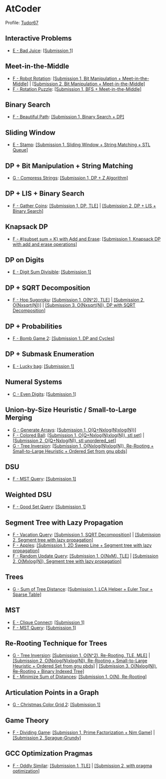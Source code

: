 # AtCoder
Profile: [Tudor67](https://atcoder.jp/users/Tudor67)

## Interactive Problems
* [E - Bad Juice](https://atcoder.jp/contests/abc337/tasks/abc337_e): [\[Submission 1\]](https://atcoder.jp/contests/abc337/submissions/49612289)

## Meet-in-the-Middle
* [F - Robot Rotation](https://atcoder.jp/contests/abc326/tasks/abc326_f): [\[Submission 1, Bit Manipulation + Meet-in-the-Middle\]](https://atcoder.jp/contests/abc326/submissions/47166779) | [\[Submission 2, Bit Manipulation + Meet-in-the-Middle\]](https://atcoder.jp/contests/abc326/submissions/47190510)
* [F - Rotation Puzzle](https://atcoder.jp/contests/abc336/tasks/abc336_f): [\[Submission 1, BFS + Meet-in-the-Middle\]](https://atcoder.jp/contests/abc336/submissions/49379646)

## Binary Search
* [F - Beautiful Path](https://atcoder.jp/contests/abc324/tasks/abc324_f): [\[Submission 1, Binary Search + DP\]](https://atcoder.jp/contests/abc324/submissions/46882922)

## Sliding Window
* [E - Stamp](https://atcoder.jp/contests/abc329/tasks/abc329_e): [\[Submission 1, Sliding Window + String Matching + STL Queue\]](https://atcoder.jp/contests/abc329/submissions/49362294)

## DP + Bit Manipulation + String Matching
* [G - Compress Strings](https://atcoder.jp/contests/abc343/tasks/abc343_g): [\[Submission 1, DP + Z Algorithm\]](https://atcoder.jp/contests/abc343/submissions/51255122)

## DP + LIS + Binary Search
* [F - Gather Coins](https://atcoder.jp/contests/abc369/tasks/abc369_f): [\[Submission 1, DP, TLE\]](https://atcoder.jp/contests/abc369/submissions/57340274) | [\[Submission 2, DP + LIS + Binary Search\]](https://atcoder.jp/contests/abc369/submissions/57340603)

## Knapsack DP
* [F - #(subset sum = K) with Add and Erase](https://atcoder.jp/contests/abc321/tasks/abc321_f): [\[Submission 1, Knapsack DP with add and erase operations\]](https://atcoder.jp/contests/abc321/submissions/49343069)

## DP on Digits
* [E - Digit Sum Divisible](https://atcoder.jp/contests/abc336/tasks/abc336_e): [\[Submission 1\]](https://atcoder.jp/contests/abc336/submissions/49340750)

## DP + SQRT Decomposition
* [F - Hop Sugoroku](https://atcoder.jp/contests/abc335/tasks/abc335_f): [\[Submission 1, O(N^2), TLE\]](https://atcoder.jp/contests/abc335/submissions/49341586) | [\[Submission 2, O(Nxsqrt(N))\]](https://atcoder.jp/contests/abc335/submissions/49341632) | [\[Submission 3, O(Nxsqrt(N)), DP with SQRT Decomposition\]](https://atcoder.jp/contests/abc335/submissions/49341655)

## DP + Probabilities
* [F - Bomb Game 2](https://atcoder.jp/contests/abc333/tasks/abc333_f): [\[Submission 1, DP and Cycles\]](https://atcoder.jp/contests/abc333/submissions/48664791)

## DP + Submask Enumeration
* [E - Lucky bag](https://atcoder.jp/contests/abc332/tasks/abc332_e): [\[Submission 1\]](https://atcoder.jp/contests/abc332/submissions/49362090)

## Numeral Systems
* [C - Even Digits](https://atcoder.jp/contests/abc336/tasks/abc336_c): [\[Submission 1\]](https://atcoder.jp/contests/abc336/submissions/49341352)

## Union-by-Size Heuristic / Small-to-Large Merging
* [G - Generate Arrays](https://atcoder.jp/contests/abc324/tasks/abc324_g): [\[Submission 1, O(Q+Nxlog(N)xlog(N))\]](https://atcoder.jp/contests/abc324/submissions/46887710)
* [F - Colored Ball](https://atcoder.jp/contests/abc329/tasks/abc329_f): [\[Submission 1, O(Q+Nxlog(N)xlog(N)), stl set\]](https://atcoder.jp/contests/abc329/submissions/49342970) | [\[Submission 2, O(Q+Nxlog(N)), stl unordered_set\]](https://atcoder.jp/contests/abc329/submissions/49343006)
* [G - Tree Inversion](https://atcoder.jp/contests/abc337/tasks/abc337_g): [\[Submission 1, O(Nxlog(N)xlog(N)), Re-Rooting + Small-to-Large Heuristic + Ordered Set from gnu pbds\]](https://atcoder.jp/contests/abc337/submissions/49590683)

## DSU
* [F - MST Query](https://atcoder.jp/contests/abc355/tasks/abc355_f): [\[Submission 1\]](https://atcoder.jp/contests/abc355/submissions/54237710)

## Weighted DSU
* [F - Good Set Query](https://atcoder.jp/contests/abc328/tasks/abc328_f): [\[Submission 1\]](https://atcoder.jp/contests/abc328/submissions/49343038)

## Segment Tree with Lazy Propagation
* [F - Vacation Query](https://atcoder.jp/contests/abc322/tasks/abc322_f): [\[Submission 1, SQRT Decomposition\]](https://atcoder.jp/contests/abc322/submissions/49341836) | [\[Submission 2, Segment tree with lazy propagation\]](https://atcoder.jp/contests/abc322/submissions/49341882)
* [F - Apples](https://atcoder.jp/contests/abc327/tasks/abc327_f): [\[Submission 1, 2D Sweep Line + Segment tree with lazy propagation\]](https://atcoder.jp/contests/abc327/submissions/49341944)
* [F - Random Update Query](https://atcoder.jp/contests/abc332/tasks/abc332_f): [\[Submission 1, O(NxM), TLE\]](https://atcoder.jp/contests/abc332/submissions/49341748) | [\[Submission 2, O(Mxlog(N)), Segment tree with lazy propagation\]](https://atcoder.jp/contests/abc332/submissions/49341789)

## Trees
* [G - Sum of Tree Distance](https://atcoder.jp/contests/abc359/tasks/abc359_g): [\[Submission 1, LCA Helper + Euler Tour + Sparse Table\]](https://atcoder.jp/contests/abc359/submissions/54911870)

## MST
* [E - Clique Connect](https://atcoder.jp/contests/abc352/tasks/abc352_e): [\[Submission 1\]](https://atcoder.jp/contests/abc352/submissions/53123766)
* [F - MST Query](https://atcoder.jp/contests/abc355/tasks/abc355_f): [\[Submission 1\]](https://atcoder.jp/contests/abc355/submissions/54237710)

## Re-Rooting Technique for Trees
* [G - Tree Inversion](https://atcoder.jp/contests/abc337/tasks/abc337_g): [\[Submission 1, O(N^2), Re-Rooting, TLE, MLE\]](https://atcoder.jp/contests/abc337/submissions/49590660) | [\[Submission 2, O(Nxlog(N)xlog(N)), Re-Rooting + Small-to-Large Heuristic + Ordered Set from gnu pbds\]](https://atcoder.jp/contests/abc337/submissions/49590683) | [\[Submission 3, O(Nxlog(N)), Re-Rooting + Binary Indexed Tree\]](https://atcoder.jp/contests/abc337/submissions/49610113)
* [E - Minimize Sum of Distances](https://atcoder.jp/contests/abc348/tasks/abc348_e): [\[Submission 1, O(N), Re-Rooting\]](https://atcoder.jp/contests/abc348/submissions/52101054)

## Articulation Points in a Graph
* [G - Christmas Color Grid 2](https://atcoder.jp/contests/abc334/tasks/abc334_g): [\[Submission 1\]](https://atcoder.jp/contests/abc334/submissions/49341544)

## Game Theory
* [F - Dividing Game](https://atcoder.jp/contests/abc368/tasks/abc368_f): [\[Submission 1, Prime Factorization + Nim Game\]](https://atcoder.jp/contests/abc368/submissions/57188704) | [\[Submission 2, Sprague-Grundy\]](https://atcoder.jp/contests/abc368/submissions/57211883)

## GCC Optimization Pragmas
* [F - Oddly Similar](https://atcoder.jp/contests/abc348/tasks/abc348_f): [\[Submission 1, TLE\]](https://atcoder.jp/contests/abc348/submissions/52123793) | [\[Submission 2, with pragma optimization\]](https://atcoder.jp/contests/abc348/submissions/52124020)
